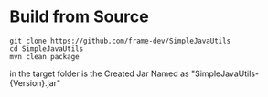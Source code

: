 # Build from Source
``` shell
git clone https://github.com/frame-dev/SimpleJavaUtils
cd SimpleJavaUtils
mvn clean package
```

in the target folder is the Created Jar Named as "SimpleJavaUtils-{Version}.jar"